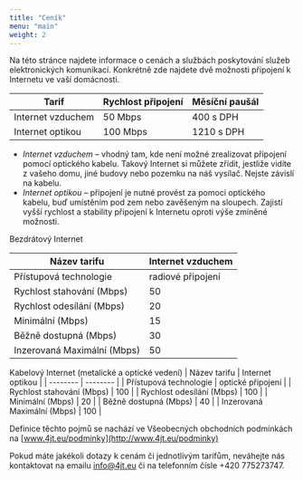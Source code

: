 ```yaml
---
title: "Ceník"
menu: "main"
weight: 2
---
```


Na této stránce najdete informace o cenách a službách poskytování služeb elektronických komunikací. Konkrétně zde najdete dvě možnosti připojení k Internetu ve vaší domácnosti. 

|Tarif|Rychlost připojení |Měsíční paušál |
| --------  | -------- | ------ |
|Internet vzduchem|50 Mbps|400 s DPH|
|Internet optikou|100 Mbps|1210 s DPH|

* *Internet vzduchem* – vhodný tam, kde není možné zrealizovat připojení pomocí optického kabelu. Takový Internet si můžete zřídit, jestliže vidíte z vašeho domu, jiné budovy nebo pozemku na náš vysílač. Nejste závislí na kabelu. 
* *Internet optikou* – připojení je nutné provést za pomoci optického kabelu, buď umístěním pod zem nebo zavěšeným na sloupech. Zajistí vyšší rychlost a stability připojení k Internetu oproti výše zmíněné možnosti. 

Bezdrátový Internet

| Název tarifu | Internet vzduchem|
| --------  | -------- | 
| Přístupová technologie | radiové připojení |
| Rychlost stahování (Mbps) | 50 |
| Rychlost odesílání (Mbps) | 20 |
| Minimální (Mbps) | 15 |
| Běžně dostupná (Mbps) | 30 |
| Inzerovaná Maximální (Mbps) | 50 |

Kabelový Internet (metalické a optické vedení) 
| Název tarifu | Internet optikou |
| --------  | -------- | 
| Přístupová technologie | optické připojení |
| Rychlost stahování (Mbps) | 100 |
| Rychlost odesílání (Mbps) | 100 |
| Minimální (Mbps) | 20 |
| Běžně dostupná (Mbps) | 40 |
| Inzerovaná Maximální (Mbps) | 100 |

Definice těchto pojmů se nachází ve Všeobecných obchodních podmínkách na [www.4jt.eu/podminky](http://www.4jt.eu/podminky)

Pokud máte jakékoli dotazy k cenám či jednotlivým tarifům, neváhejte nás kontaktovat na emailu info@4jt.eu či na telefonním čísle +420 775273747. 

